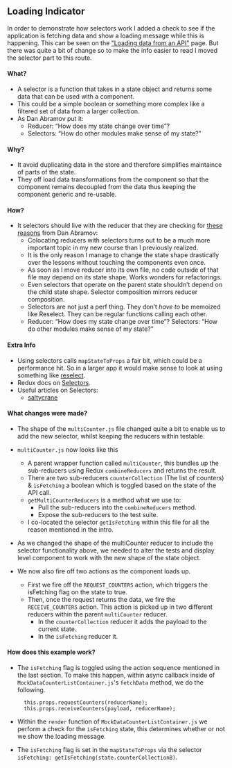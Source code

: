 
## Loading Indicator
In order to demonstrate how selectors work I added a check to see if the application is fetching data and show a loading message while this is happening. This can be seen on the ["Loading data from an API"](/mock-data-load) page. But there was quite a bit of change so to make the info easier to read I moved the selector part to this route.

#### What?
- A selector is a function that takes in a state object and returns some data that can be used with a component.
- This could be a simple boolean or something more complex like a filtered set of data from a larger collection.
- As Dan Abramov put it:
	- Reducer: “How does my state change over time”?
	- Selectors: “How do other modules make sense of my state?”

#### Why?
- It avoid duplicating data in the store and therefore simplifies maintaince of parts of the state.
- They off load data transformations from the component so that the component remains decoupled from the data thus keeping the component generic and re-usable.

#### How?
- It selectors should live with the reducer that they are checking for [these reasons](https://twitter.com/dan_abramov/status/730933179511640064?lang=de) from Dan Abramov:
	- Colocating reducers with selectors turns out to be a much more important topic in my new course than I previously realized.
	- It is the only reason I manage to change the state shape drastically over the lessons without touching the components even once.
	- As soon as I move reducer into its own file, no code outside of that file may depend on its state shape. Works wonders for refactorings.
	- Even selectors that operate on the parent state shouldn’t depend on the child state shape. Selector composition mirrors reducer composition.
	- Selectors are not just a perf thing. They don’t *have to* be memoized like Reselect. They can be regular functions calling each other.
	- Reducer: “How does my state change over time”? Selectors: “How do other modules make sense of my state?”


#### Extra Info
- Using selectors calls ``mapStateToProps`` a fair bit, which could be a performance hit. So in a larger app it would make sense to look at using something like [reselect](https://github.com/reactjs/reselect).
- Redux docs on [Selectors](https://redux.js.org/docs/recipes/ComputingDerivedData).
- Useful articles on Selectors:
	- [saltycrane](https://www.saltycrane.com/blog/2017/05/what-are-redux-selectors-why-use-them/)

#### What changes were made?
- The shape of the ``multiCounter.js`` file changed quite a bit to enable us to add the new selector, whilst keeping the reducers within testable.
- ``multiCounter.js`` now looks like this
	- A parent wrapper function called ``multiCounter``, this bundles up the sub-reducers using Redux ``combineReducers`` and returns the result.
	- There are two sub-reducers ``counterCollection`` (The list of counters) & ``isFetching`` a boolean which is toggled based on the state of the API call.
	- ``getMultiCounterReducers`` is a method what we use to:
		- Pull the sub-reducers into the ``combineReducers`` method.
		- Expose the sub-reducers to the test suite.
	- I co-located the selector ``getIsFetching`` within this file for all the reason mentioned in the intro.

- As we changed the shape of the multiCounter reducer to include the selector functionality above, we needed to alter the tests and display level component to work with the new shape of the state object.

- We now also fire off two actions as the component loads up.
	- First we fire off the ``REQUEST_COUNTERS`` action, which triggers the isFetching flag on the state to true.
	- Then, once the request returns the data, we fire the ``RECEIVE_COUNTERS`` action. This action is picked up in two different reducers within the parent ``multiCounter`` reducer.
		- In the ``counterCollection`` reducer it adds the payload to the current state.
		- In the ``isFetching`` reducer it.

#### How does this example work?
- The ``isFetching`` flag is toggled using the action sequence mentioned in the last section. To make this happen, within async callback inside of ``MockDataCounterListContainer.js``'s ``fetchData`` method, we do the following.
		
		this.props.requestCounters(reducerName);
		this.props.receiveCounters(payload, reducerName);

- Within the ``render`` function of ``MockDataCounterListContainer.js`` we perform a check for the ``isFetching`` state, this determines whether or not we show the loading message.
- The ``isFetching`` flag is set in the ``mapStateToProps`` via the selector ``isFetching: getIsFetching(state.counterCollectionB)``.
